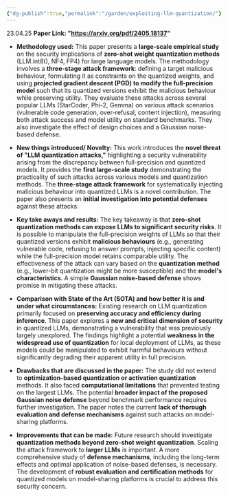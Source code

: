 ```yaml
---
{"dg-publish":true,"permalink":"/garden/exploiting-llm-quantization/"}
---
```


23.04.25
**Paper Link: "https://arxiv.org/pdf/2405.18137"**

- **Methodology used:** This paper presents a **large-scale empirical study** on the security implications of **zero-shot weight quantization methods** (LLM.int8(), NF4, FP4) for large language models. The methodology involves a **three-stage attack framework**: defining a target malicious behaviour, formulating it as constraints on the quantized weights, and using **projected gradient descent (PGD) to modify the full-precision model** such that its quantized versions exhibit the malicious behaviour while preserving utility. They evaluate these attacks across several popular LLMs (StarCoder, Phi-2, Gemma) on various attack scenarios (vulnerable code generation, over-refusal, content injection), measuring both attack success and model utility on standard benchmarks. They also investigate the effect of design choices and a Gaussian noise-based defense.
    
- **New things introduced/ Novelty:** This work introduces the **novel threat of "LLM quantization attacks,"** highlighting a security vulnerability arising from the discrepancy between full-precision and quantized models. It provides the **first large-scale study** demonstrating the practicality of such attacks across various models and quantization methods. The **three-stage attack framework** for systematically injecting malicious behaviour into quantized LLMs is a novel contribution. The paper also presents an **initial investigation into potential defenses** against these attacks.
    
- **Key take aways and results:** The key takeaway is that **zero-shot quantization methods can expose LLMs to significant security risks**. It is possible to manipulate the full-precision weights of LLMs so that their quantized versions exhibit **malicious behaviours** (e.g., generating vulnerable code, refusing to answer prompts, injecting specific content) while the full-precision model retains comparable utility. The effectiveness of the attack can vary based on the **quantization method** (e.g., lower-bit quantization might be more susceptible) and the **model's characteristics**. A simple **Gaussian noise-based defense** shows promise in mitigating these attacks.
    
- **Comparison with State of the Art (SOTA) and how better it is and under what circumstances:** Existing research on LLM quantization primarily focused on **preserving accuracy and efficiency during inference**. This paper explores a **new and critical dimension of security** in quantized LLMs, demonstrating a vulnerability that was previously largely unexplored. The findings highlight a potential **weakness in the widespread use of quantization** for local deployment of LLMs, as these models could be manipulated to exhibit harmful behaviours without significantly degrading their apparent utility in full precision.
    
- **Drawbacks that are discussed in the paper:** The study did not extend to **optimization-based quantization or activation quantization** methods. It also faced **computational limitations** that prevented testing on the largest LLMs. The potential **broader impact of the proposed Gaussian noise defense** beyond benchmark performance requires further investigation. The paper notes the current **lack of thorough evaluation and defense mechanisms** against such attacks on model-sharing platforms.
    
- **Improvements that can be made:** Future research should investigate **quantization methods beyond zero-shot weight quantization**. Scaling the attack framework to **larger LLMs** is important. A more comprehensive study of **defense mechanisms**, including the long-term effects and optimal application of noise-based defenses, is necessary. The development of **robust evaluation and certification methods** for quantized models on model-sharing platforms is crucial to address this security concern.
    